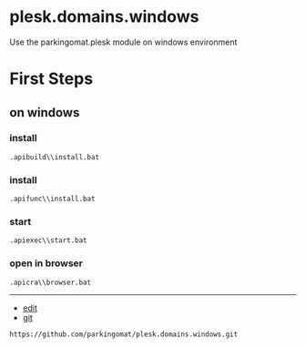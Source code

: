 # plesk.domains.windows
Use the parkingomat.plesk module on windows environment


# First Steps


## on windows

### install
    .apibuild\\install.bat

### install
    .apifunc\\install.bat

### start
    .apiexec\\start.bat

### open in browser
    .apicra\\browser.bat


---
+ [edit](https://github.com/parkingomat/plesk.domains.windows/edit/main/README.md)
+ [git](https://github.com/parkingomat/plesk.domains.windows)
```
https://github.com/parkingomat/plesk.domains.windows.git
```
